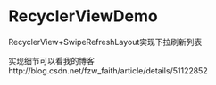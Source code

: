 # RecyclerViewDemo
RecyclerView+SwipeRefreshLayout实现下拉刷新列表


实现细节可以看我的博客http://blog.csdn.net/fzw_faith/article/details/51122852
